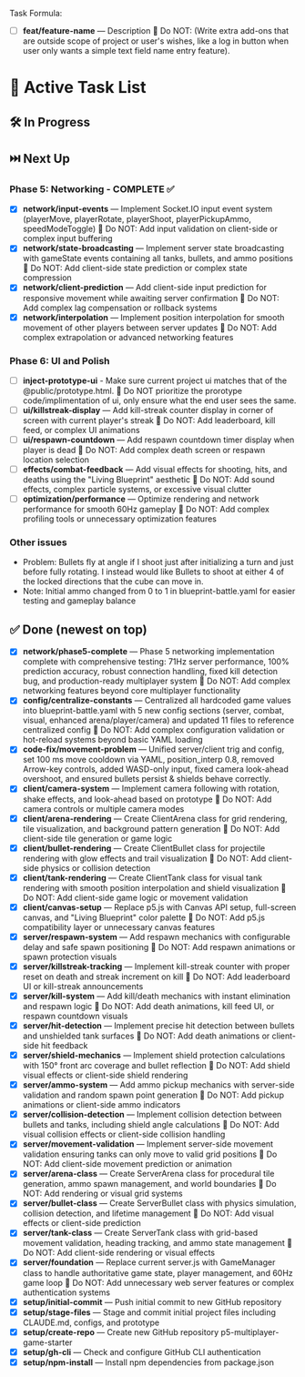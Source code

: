 Task Formula:
- [ ] **feat/feature-name** — Description 🚫 Do NOT: (Write extra add-ons that are outside scope of project or user's wishes, like a log in button when user only wants a simple text field name entry feature).

# 🔧 Active Task List

## 🛠️ In Progress

## ⏭️ Next Up



### Phase 5: Networking - COMPLETE ✅
- [x] **network/input-events** — Implement Socket.IO input event system (playerMove, playerRotate, playerShoot, playerPickupAmmo, speedModeToggle) 🚫 Do NOT: Add input validation on client-side or complex input buffering
- [x] **network/state-broadcasting** — Implement server state broadcasting with gameState events containing all tanks, bullets, and ammo positions 🚫 Do NOT: Add client-side state prediction or complex state compression
- [x] **network/client-prediction** — Add client-side input prediction for responsive movement while awaiting server confirmation 🚫 Do NOT: Add complex lag compensation or rollback systems
- [x] **network/interpolation** — Implement position interpolation for smooth movement of other players between server updates 🚫 Do NOT: Add complex extrapolation or advanced networking features

### Phase 6: UI and Polish
- [ ] **inject-prototype-ui** - Make sure current project ui matches that of the @public/prototype.html. 🚫 Do NOT prioritize the prorotype code/implimentation of ui, only ensure what the end user sees the same. 
- [ ] **ui/killstreak-display** — Add kill-streak counter display in corner of screen with current player's streak 🚫 Do NOT: Add leaderboard, kill feed, or complex UI animations
- [ ] **ui/respawn-countdown** — Add respawn countdown timer display when player is dead 🚫 Do NOT: Add complex death screen or respawn location selection
- [ ] **effects/combat-feedback** — Add visual effects for shooting, hits, and deaths using the "Living Blueprint" aesthetic 🚫 Do NOT: Add sound effects, complex particle systems, or excessive visual clutter
- [ ] **optimization/performance** — Optimize rendering and network performance for smooth 60Hz gameplay 🚫 Do NOT: Add complex profiling tools or unnecessary optimization features

### Other issues
- Problem: Bullets fly at angle if I shoot just after initializing a turn and just before fully rotating. I instead would like Bullets to shoot at either 4 of the locked directions that the cube can move in.
- Note: Initial ammo changed from 0 to 1 in blueprint-battle.yaml for easier testing and gameplay balance 

## ✅ Done (newest on top)

- [x] **network/phase5-complete** — Phase 5 networking implementation complete with comprehensive testing: 71Hz server performance, 100% prediction accuracy, robust connection handling, fixed kill detection bug, and production-ready multiplayer system 🚫 Do NOT: Add complex networking features beyond core multiplayer functionality
- [x] **config/centralize-constants** — Centralized all hardcoded game values into blueprint-battle.yaml with 5 new config sections (server, combat, visual, enhanced arena/player/camera) and updated 11 files to reference centralized config 🚫 Do NOT: Add complex configuration validation or hot-reload systems beyond basic YAML loading
- [x] **code-fix/movement-problem** — Unified server/client trig and config, set 100 ms move cooldown via YAML, position_interp 0.8, removed Arrow-key controls, added WASD-only input, fixed camera look-ahead overshoot, and ensured bullets persist & shields behave correctly.
- [x] **client/camera-system** — Implement camera following with rotation, shake effects, and look-ahead based on prototype 🚫 Do NOT: Add camera controls or multiple camera modes
- [x] **client/arena-rendering** — Create ClientArena class for grid rendering, tile visualization, and background pattern generation 🚫 Do NOT: Add client-side tile generation or game logic
- [x] **client/bullet-rendering** — Create ClientBullet class for projectile rendering with glow effects and trail visualization 🚫 Do NOT: Add client-side physics or collision detection
- [x] **client/tank-rendering** — Create ClientTank class for visual tank rendering with smooth position interpolation and shield visualization 🚫 Do NOT: Add client-side game logic or movement validation
- [x] **client/canvas-setup** — Replace p5.js with Canvas API setup, full-screen canvas, and "Living Blueprint" color palette 🚫 Do NOT: Add p5.js compatibility layer or unnecessary canvas features
- [x] **server/respawn-system** — Add respawn mechanics with configurable delay and safe spawn positioning 🚫 Do NOT: Add respawn animations or spawn protection visuals
- [x] **server/killstreak-tracking** — Implement kill-streak counter with proper reset on death and streak increment on kill 🚫 Do NOT: Add leaderboard UI or kill-streak announcements
- [x] **server/kill-system** — Add kill/death mechanics with instant elimination and respawn logic 🚫 Do NOT: Add death animations, kill feed UI, or respawn countdown visuals
- [x] **server/hit-detection** — Implement precise hit detection between bullets and unshielded tank surfaces 🚫 Do NOT: Add death animations or client-side hit feedback
- [x] **server/shield-mechanics** — Implement shield protection calculations with 150° front arc coverage and bullet reflection 🚫 Do NOT: Add shield visual effects or client-side shield rendering
- [x] **server/ammo-system** — Add ammo pickup mechanics with server-side validation and random spawn point generation 🚫 Do NOT: Add pickup animations or client-side ammo indicators
- [x] **server/collision-detection** — Implement collision detection between bullets and tanks, including shield angle calculations 🚫 Do NOT: Add visual collision effects or client-side collision handling
- [x] **server/movement-validation** — Implement server-side movement validation ensuring tanks can only move to valid grid positions 🚫 Do NOT: Add client-side movement prediction or animation
- [x] **server/arena-class** — Create ServerArena class for procedural tile generation, ammo spawn management, and world boundaries 🚫 Do NOT: Add rendering or visual grid systems
- [x] **server/bullet-class** — Create ServerBullet class with physics simulation, collision detection, and lifetime management 🚫 Do NOT: Add visual effects or client-side prediction
- [x] **server/tank-class** — Create ServerTank class with grid-based movement validation, heading tracking, and ammo state management 🚫 Do NOT: Add client-side rendering or visual effects
- [x] **server/foundation** — Replace current server.js with GameManager class to handle authoritative game state, player management, and 60Hz game loop 🚫 Do NOT: Add unnecessary web server features or complex authentication systems
- [x] **setup/initial-commit** — Push initial commit to new GitHub repository
- [x] **setup/stage-files** — Stage and commit initial project files including CLAUDE.md, configs, and prototype
- [x] **setup/create-repo** — Create new GitHub repository p5-multiplayer-game-starter
- [x] **setup/gh-cli** — Check and configure GitHub CLI authentication
- [x] **setup/npm-install** — Install npm dependencies from package.json
